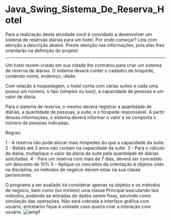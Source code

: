 # Java_Swing_Sistema_De_Reserva_Hotel

Para a realização desta atividade você é convidado a desenvolver um sistema de reservas diárias para um hotel. Por onde começar?
Leia com atenção a descrição abaixo. Preste atenção nas informações, pois elas lhes orientarão na definição do projeto!

-----

Um hotel recém-criado em sua cidade lhe contratou para criar um sistema de reserva de diárias. O sistema deverá conter o cadastro de hóspede, contendo nome, endereço, idade.

Com relação à hospedagem, o hotel conta com várias suítes e cada uma possui um número, o tipo (simples ou luxo), a capacidade de pessoas e um valor de diária.

Para o sistema de reserva, o mesmo deverá registrar a quantidade de diárias, a quantidade de pessoas, a suíte, e o hóspede responsável. A partir dessas informações, o sistema deverá informar o valor e se comporta o número de pessoas indicadas.

Regras:

1 - A reserva não pode alocar mais hóspedes do que a capacidade da suíte.
2 - Bebês até 2 anos não contam na capacidade da suíte.
3 - Para o cálculo da diária, multiplique o valor da diária da suíte pela quantidade de diárias solicitadas.
4 - Para um reserva com mais de 7 dias, deverá ser concedido um desconto de 10%
5 - Aplique os conceitos da orientação à objetos visto na disciplina, os métodos de negócio devem estar na sua classe pertencente.

 O programa a ser avaliado irá considerar apenas os objetos e os métodos de negócio, bem como (no mínimo) uma classe Principal executando tais métodos, podendo as entradas de dados serem fixas, servindo como simulação das operações. Não será cobrada a interface gráfica com usuário, entretanto fique à vontade caso queira criar a interação com usuário.
![anigif](https://user-images.githubusercontent.com/50930231/146695608-53450b3e-93a3-4f4b-9a55-a665f7b90459.gif)
